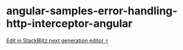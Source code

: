 # angular-samples-error-handling-http-interceptor-angular

[Edit in StackBlitz next generation editor ⚡️](https://stackblitz.com/~/github.com/muralidharanit/angular-samples-error-handling-http-interceptor-angular)